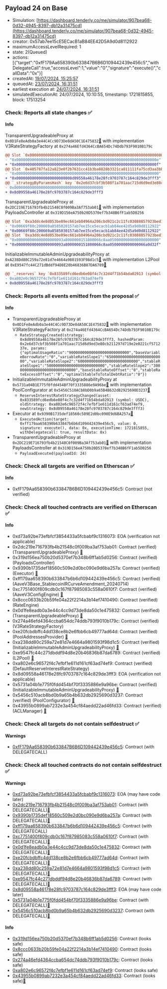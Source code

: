 ## Payload 24 on Base

- Simulation: [https://dashboard.tenderly.co/me/simulator/907bea68-0d32-4945-8397-db12a31475cd](https://dashboard.tenderly.co/me/simulator/907bea68-0d32-4945-8397-db12a31475cd)
- creator: 0x57ab7ee15cE5ECacB1aB84EE42D5A9d0d8112922
- maximumAccessLevelRequired: 1
- state: 2(Queued)
- actions: [{"target":"0xfF179Aa658390b633847B6B6D109442439e456c5","withDelegateCall":true,"accessLevel":1,"value":"0","signature":"execute()","callData":"0x"}]
- createdAt: [19/07/2024, 15:25:57](https://basescan.org/tx/0x57863c6aaf4ba71c62498839bbbb16d7e5b976fdedbdab96c1fa971d8b086323)
- queuedAt: [23/07/2024, 16:31:51](https://basescan.org/tx/0xcf1ec11b49542a3a3dc1a6a63875edcdd1e44524e552d1f2dfe0d7a233addd25)
- earliest execution at: [24/07/2024, 16:31:51](https://www.epochconverter.com/countdown?q=1721838711)
- simulatedExecutionAt: 24/07/2024, 10:10:55, timestamp: 1721815855, block: 17513254
### Check: Reports all state changes :white_check_mark:

#### Info


TransparentUpgradeableProxy at `0x0D1Fe8eAdb0a3e44C4Cc9D73De8dA50C1E475832`[:ghost:](https://github.com/bgd-labs/aave-address-book "AaveV3Base.RATES_FACTORY") with implementation V3RateStrategyFactory at `0x274a46Efd4364CcBA654Dc74Ddb793F9010B179c`
```diff
@@ Slot `0x0000000000000000000000000000000000000000000000000000000000000002` @@
- "0x000000000000000000000000000000000000000000000000000000000000000e"
+ "0x000000000000000000000000000000000000000000000000000000000000000f"
@@ Slot `0x405787fa12a823e0f2b7631cc41b3ba8828b3321ca811111fa75cd3aa3bb5adc` @@
- "0x0000000000000000000000000000000000000000000000000000000000000000"
+ "0x0000000000000000000000008d09558a46178e28fc9703787c164c829de3fff3"
@@ `_strategyByParamsHash` key `0x2e6d37cbf3b508f1a701aac715d6d9ed3e80cb211297d719e2e0221cf571237e` @@
- 0x0000000000000000000000000000000000000000
+ 0x8d09558a46178e28fc9703787c164c829de3fff3
```

TransparentUpgradeableProxy at `0x2DC219E716793fb4b21548C0f009Ba3Af753ab01`[:ghost:](https://github.com/bgd-labs/aave-address-book "GovernanceV3Base.PAYLOADS_CONTROLLER") with implementation PayloadsController at `0x319D156eA750b20D5370ef7b348B6fF1ab5D0256`
```diff
@@ Slot `0xa3ddc4e8d053be09ec661eb04964a206cbd921c2c11fc03088857923bed1485a` @@
- "0x00669f80c200669a8585020157ab7ee15ce5ecacb1ab84ee42d5a9d0d8112922"
+ "0x00669f80c200669a8585030157ab7ee15ce5ecacb1ab84ee42d5a9d0d8112922"
@@ Slot `0xa3ddc4e8d053be09ec661eb04964a206cbd921c2c11fc03088857923bed1485b` @@
- "0x000000000000000000093a8000000151800066c8aa0500000000000000000000"
+ "0x000000000000000000093a8000000151800066c8aa0500000000000066a0d32f"
```

InitializableImmutableAdminUpgradeabilityProxy at `0xA238Dd80C259a72e81d7e4664a9801593F98d1c5`[:ghost:](https://github.com/bgd-labs/aave-address-book "AaveV3Base.POOL") with implementation L2Pool at `0xE9547fc44C271dBddf94D8E20b46836B87DA6789`[:ghost:](https://github.com/bgd-labs/aave-address-book "AaveV3Base.POOL_IMPL")
```diff
@@ `_reserves` key `0x833589fcd6edb6e08f4c7c32d4f71b54bda02913 (symbol: USDC).interestRateStrategyAddress` @@
- 0xa802e6c96572f4c7efbf1e611d161cf63ad74ef9
+ 0x8d09558a46178e28fc9703787c164c829de3fff3
```


### Check: Reports all events emitted from the proposal :white_check_mark:

#### Info

- TransparentUpgradeableProxy at `0x0D1Fe8eAdb0a3e44C4Cc9D73De8dA50C1E475832`[:ghost:](https://github.com/bgd-labs/aave-address-book "AaveV3Base.RATES_FACTORY") with implementation V3RateStrategyFactory at `0x274a46Efd4364CcBA654Dc74Ddb793F9010B179c`
  - `RateStrategyCreated(strategy: 0x8d09558a46178e28fc9703787c164c829de3fff3, hashedParam: 0x2e6d37cbf3b508f1a701aac715d6d9ed3e80cb211297d719e2e0221cf571237e, params: {"optimalUsageRatio":"900000000000000000000000000","baseVariableBorrowRate":"0","variableRateSlope1":"65000000000000000000000000","variableRateSlope2":"600000000000000000000000000","stableRateSlope1":"50000000000000000000000000","stableRateSlope2":"3000000000000000000000000000","baseStableRateOffset":"0","stableRateExcessOffset":"0","optimalStableToTotalDebtRatio":"0"})`
- InitializableImmutableAdminUpgradeabilityProxy at `0x5731a04B1E775f0fdd454Bf70f3335886e9A96be`[:ghost:](https://github.com/bgd-labs/aave-address-book "AaveV3Base.POOL_CONFIGURATOR") with implementation PoolConfigurator at `0x5456C510ACb8bD0b9a65B4B632dB2925690D3237`[:ghost:](https://github.com/bgd-labs/aave-address-book "AaveV3Base.POOL_CONFIGURATOR_IMPL")
  - `ReserveInterestRateStrategyChanged(asset: 0x833589fcd6edb6e08f4c7c32d4f71b54bda02913 (symbol: USDC), oldStrategy: 0xa802e6c96572f4c7efbf1e611d161cf63ad74ef9, newStrategy: 0x8d09558a46178e28fc9703787c164c829de3fff3)`
- Executor at `0x9390B1735def18560c509E2d0bc090E9d6BA257a`[:ghost:](https://github.com/bgd-labs/aave-address-book "AaveV3Base.ACL_ADMIN, GovernanceV3Base.EXECUTOR_LVL_1")
  - `ExecutedAction(target: 0xff179aa658390b633847b6b6d109442439e456c5, value: 0, signature: execute(), data: 0x, executionTime: 1721815855, withDelegatecall: true, resultData: 0x)`
- TransparentUpgradeableProxy at `0x2DC219E716793fb4b21548C0f009Ba3Af753ab01`[:ghost:](https://github.com/bgd-labs/aave-address-book "GovernanceV3Base.PAYLOADS_CONTROLLER") with implementation PayloadsController at `0x319D156eA750b20D5370ef7b348B6fF1ab5D0256`
  - `PayloadExecuted(payloadId: 24)`

### Check: Check all targets are verified on Etherscan :white_check_mark:

#### Info

- 0xfF179Aa658390b633847B6B6D109442439e456c5: Contract (not verified) 

### Check: Check all touched contracts are verified on Etherscan :white_check_mark:

#### Info

- 0xd73a92be73efbfcf3854433a5fcbabf9c1316073: EOA (verification not applicable)
- 0x2dc219e716793fb4b21548c0f009ba3af753ab01: Contract (verified) (TransparentUpgradeableProxy) [:ghost:](https://github.com/bgd-labs/aave-address-book "GovernanceV3Base.PAYLOADS_CONTROLLER")
- 0x319d156ea750b20d5370ef7b348b6ff1ab5d0256: Contract (verified) (PayloadsController) 
- 0x9390b1735def18560c509e2d0bc090e9d6ba257a: Contract (verified) (Executor) [:ghost:](https://github.com/bgd-labs/aave-address-book "AaveV3Base.ACL_ADMIN, GovernanceV3Base.EXECUTOR_LVL_1")
- 0xff179aa658390b633847b6b6d109442439e456c5: Contract (verified) (AaveV3Base_StablecoinIRCurveAmendment_20240714) 
- 0xc7751400f809cdb0c167f87985083c558a0610f7: Contract (verified) (AaveV3ConfigEngine) [:ghost:](https://github.com/bgd-labs/aave-address-book "AaveV3Base.CONFIG_ENGINE")
- 0x8ccc0633b20b59fe04a22f2214a3b14ef7410490: Contract (verified) (RateEngine) 
- 0x0d1fe8eadb0a3e44c4cc9d73de8da50c1e475832: Contract (verified) (TransparentUpgradeableProxy) [:ghost:](https://github.com/bgd-labs/aave-address-book "AaveV3Base.RATES_FACTORY")
- 0x274a46efd4364ccba654dc74ddb793f9010b179c: Contract (verified) (V3RateStrategyFactory) 
- 0xe20fcbdbffc4dd138ce8b2e6fbb6cb49777ad64d: Contract (verified) (PoolAddressesProvider) [:ghost:](https://github.com/bgd-labs/aave-address-book "AaveV3Base.POOL_ADDRESSES_PROVIDER")
- 0xa238dd80c259a72e81d7e4664a9801593f98d1c5: Contract (verified) (InitializableImmutableAdminUpgradeabilityProxy) [:ghost:](https://github.com/bgd-labs/aave-address-book "AaveV3Base.POOL")
- 0xe9547fc44c271dbddf94d8e20b46836b87da6789: Contract (verified) (L2Pool) [:ghost:](https://github.com/bgd-labs/aave-address-book "AaveV3Base.POOL_IMPL")
- 0xa802e6c96572f4c7efbf1e611d161cf63ad74ef9: Contract (verified) (DefaultReserveInterestRateStrategy) 
- 0x8d09558a46178e28fc9703787c164c829de3fff3: EOA (verification not applicable)
- 0x5731a04b1e775f0fdd454bf70f3335886e9a96be: Contract (verified) (InitializableImmutableAdminUpgradeabilityProxy) [:ghost:](https://github.com/bgd-labs/aave-address-book "AaveV3Base.POOL_CONFIGURATOR")
- 0x5456c510acb8bd0b9a65b4b632db2925690d3237: Contract (verified) (PoolConfigurator) [:ghost:](https://github.com/bgd-labs/aave-address-book "AaveV3Base.POOL_CONFIGURATOR_IMPL")
- 0x43955b0899ab7232e3a454cf84aedd22ad46fd33: Contract (verified) (ACLManager) [:ghost:](https://github.com/bgd-labs/aave-address-book "AaveV3Base.ACL_MANAGER")

### Check: Check all targets do not contain selfdestruct :white_check_mark:

#### Warnings

- [0xfF179Aa658390b633847B6B6D109442439e456c5](https://basescan.org/address/0xfF179Aa658390b633847B6B6D109442439e456c5): Contract (with DELEGATECALL)

### Check: Check all touched contracts do not contain selfdestruct :white_check_mark:

#### Warnings

- [0xd73a92be73efbfcf3854433a5fcbabf9c1316073](https://basescan.org/address/0xd73a92be73efbfcf3854433a5fcbabf9c1316073): EOA (may have code later)
- [0x2dc219e716793fb4b21548c0f009ba3af753ab01](https://basescan.org/address/0x2dc219e716793fb4b21548c0f009ba3af753ab01): Contract (with DELEGATECALL)[:ghost:](https://github.com/bgd-labs/aave-address-book "GovernanceV3Base.PAYLOADS_CONTROLLER")
- [0x9390b1735def18560c509e2d0bc090e9d6ba257a](https://basescan.org/address/0x9390b1735def18560c509e2d0bc090e9d6ba257a): Contract (with DELEGATECALL)[:ghost:](https://github.com/bgd-labs/aave-address-book "AaveV3Base.ACL_ADMIN, GovernanceV3Base.EXECUTOR_LVL_1")
- [0xff179aa658390b633847b6b6d109442439e456c5](https://basescan.org/address/0xff179aa658390b633847b6b6d109442439e456c5): Contract (with DELEGATECALL)
- [0xc7751400f809cdb0c167f87985083c558a0610f7](https://basescan.org/address/0xc7751400f809cdb0c167f87985083c558a0610f7): Contract (with DELEGATECALL)[:ghost:](https://github.com/bgd-labs/aave-address-book "AaveV3Base.CONFIG_ENGINE")
- [0x0d1fe8eadb0a3e44c4cc9d73de8da50c1e475832](https://basescan.org/address/0x0d1fe8eadb0a3e44c4cc9d73de8da50c1e475832): Contract (with DELEGATECALL)[:ghost:](https://github.com/bgd-labs/aave-address-book "AaveV3Base.RATES_FACTORY")
- [0xe20fcbdbffc4dd138ce8b2e6fbb6cb49777ad64d](https://basescan.org/address/0xe20fcbdbffc4dd138ce8b2e6fbb6cb49777ad64d): Contract (with DELEGATECALL)[:ghost:](https://github.com/bgd-labs/aave-address-book "AaveV3Base.POOL_ADDRESSES_PROVIDER")
- [0xa238dd80c259a72e81d7e4664a9801593f98d1c5](https://basescan.org/address/0xa238dd80c259a72e81d7e4664a9801593f98d1c5): Contract (with DELEGATECALL)[:ghost:](https://github.com/bgd-labs/aave-address-book "AaveV3Base.POOL")
- [0xe9547fc44c271dbddf94d8e20b46836b87da6789](https://basescan.org/address/0xe9547fc44c271dbddf94d8e20b46836b87da6789): Contract (with DELEGATECALL)[:ghost:](https://github.com/bgd-labs/aave-address-book "AaveV3Base.POOL_IMPL")
- [0x8d09558a46178e28fc9703787c164c829de3fff3](https://basescan.org/address/0x8d09558a46178e28fc9703787c164c829de3fff3): EOA (may have code later)
- [0x5731a04b1e775f0fdd454bf70f3335886e9a96be](https://basescan.org/address/0x5731a04b1e775f0fdd454bf70f3335886e9a96be): Contract (with DELEGATECALL)[:ghost:](https://github.com/bgd-labs/aave-address-book "AaveV3Base.POOL_CONFIGURATOR")
- [0x5456c510acb8bd0b9a65b4b632db2925690d3237](https://basescan.org/address/0x5456c510acb8bd0b9a65b4b632db2925690d3237): Contract (with DELEGATECALL)[:ghost:](https://github.com/bgd-labs/aave-address-book "AaveV3Base.POOL_CONFIGURATOR_IMPL")

#### Info

- [0x319d156ea750b20d5370ef7b348b6ff1ab5d0256](https://basescan.org/address/0x319d156ea750b20d5370ef7b348b6ff1ab5d0256): Contract (looks safe)
- [0x8ccc0633b20b59fe04a22f2214a3b14ef7410490](https://basescan.org/address/0x8ccc0633b20b59fe04a22f2214a3b14ef7410490): Contract (looks safe)
- [0x274a46efd4364ccba654dc74ddb793f9010b179c](https://basescan.org/address/0x274a46efd4364ccba654dc74ddb793f9010b179c): Contract (looks safe)
- [0xa802e6c96572f4c7efbf1e611d161cf63ad74ef9](https://basescan.org/address/0xa802e6c96572f4c7efbf1e611d161cf63ad74ef9): Contract (looks safe)
- [0x43955b0899ab7232e3a454cf84aedd22ad46fd33](https://basescan.org/address/0x43955b0899ab7232e3a454cf84aedd22ad46fd33): Contract (looks safe)[:ghost:](https://github.com/bgd-labs/aave-address-book "AaveV3Base.ACL_MANAGER")

